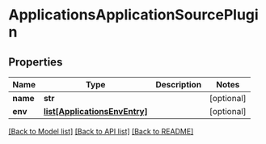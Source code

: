 # ApplicationsApplicationSourcePlugin

## Properties
Name | Type | Description | Notes
------------ | ------------- | ------------- | -------------
**name** | **str** |  | [optional] 
**env** | [**list[ApplicationsEnvEntry]**](ApplicationsEnvEntry.md) |  | [optional] 

[[Back to Model list]](../README.md#documentation-for-models) [[Back to API list]](../README.md#documentation-for-api-endpoints) [[Back to README]](../README.md)

